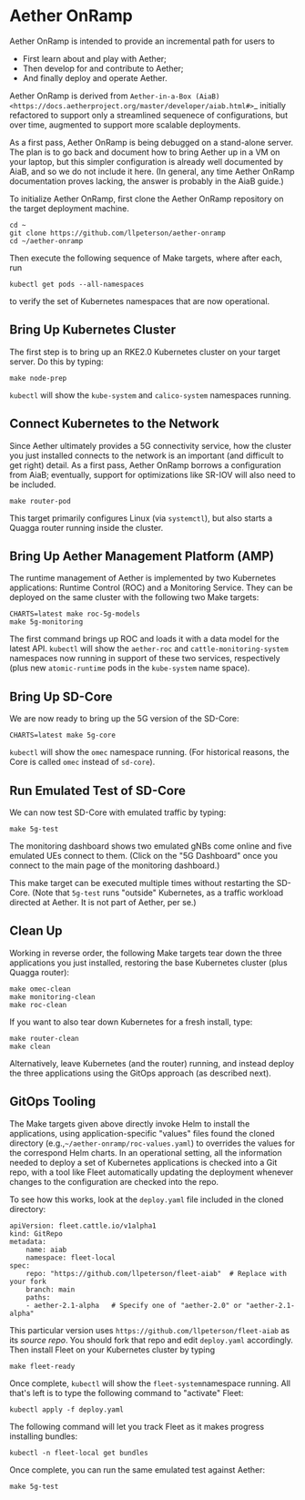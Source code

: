 Aether OnRamp
===============

Aether OnRamp is intended to provide an incremental path for users to

* First learn about and play with Aether;
* Then develop for and contribute to Aether; 
* And finally deploy and operate Aether.

Aether OnRamp is derived from `Aether-in-a-Box (AiaB) <https://docs.aetherproject.org/master/developer/aiab.html#>`_
initially refactored to support only a streamlined sequenece of configurations,
but over time, augmented to support more scalable deployments.

As a first pass, Aether OnRamp is being debugged on a stand-alone server.
The plan is to go back and document how to bring Aether up in a VM on
your laptop, but this simpler configuration is already well documented
by AiaB, and so we do not include it here. (In general, any time Aether
OnRamp documentation proves lacking, the answer is probably in the AiaB
guide.)

To initialize Aether OnRamp, first clone the Aether OnRamp repository on the
target deployment machine.

    cd ~
    git clone https://github.com/llpeterson/aether-onramp
    cd ~/aether-onramp

Then execute the following sequence of Make targets, where after each, run

    kubectl get pods --all-namespaces

to verify the set of Kubernetes namespaces that are now operational.

Bring Up Kubernetes Cluster
---------------------------------

The first step is to bring up an RKE2.0 Kubernetes cluster on your target server.
Do this by typing:

    make node-prep

`kubectl` will show the `kube-system` and `calico-system` namespaces running.

Connect Kubernetes to the Network
---------------------------------------

Since Aether ultimately provides a 5G connectivity service, how the cluster you just
installed connects to the network is an important (and difficult to get right) detail.
As a first pass, Aether OnRamp borrows a configuration from AiaB; eventually, support
for optimizations like SR-IOV will also need to be included.

    make router-pod

This target primarily configures Linux (via `systemctl`), but also starts a Quagga
router running inside the cluster.

Bring Up Aether Management Platform (AMP)
-----------------------------------------------

The runtime management of Aether is implemented by two Kubernetes
applications: Runtime Control (ROC) and a Monitoring Service. They can
be deployed on the same cluster with the following two Make targets:

	CHARTS=latest make roc-5g-models
	make 5g-monitoring

The first command brings up ROC and loads it with a data model for the
latest API. `kubectl` will show the `aether-roc` and `cattle-monitoring-system`
namespaces now running in support of these two services, respectively  (plus new
`atomic-runtime` pods in the `kube-system` name space).

Bring Up SD-Core
-------------------------

We are now ready to bring up the 5G version of the SD-Core:

	CHARTS=latest make 5g-core

`kubectl` will show the `omec` namespace running. (For historical reasons, the
Core is called `omec` instead of `sd-core`).

Run Emulated Test of SD-Core
-------------------------------------------

We can now test SD-Core with emulated traffic by typing:

	make 5g-test

The monitoring dashboard shows two emulated gNBs come online and five
emulated UEs connect to them. (Click on the "5G Dashboard" once you
connect to the main page of the monitoring dashboard.)

This make target can be executed multiple times without restarting the SD-Core.
(Note that `5g-test` runs "outside" Kubernetes, as a traffic workload directed at
Aether. It is not part of Aether, per se.)

Clean Up
-----------------

Working in reverse order, the following Make targets tear down the three applications
you just installed, restoring the base Kubernetes cluster (plus Quagga router):

	make omec-clean
	make monitoring-clean
	make roc-clean

If you want to also tear down Kubernetes for a fresh install, type:

	make router-clean
	make clean

Alternatively, leave Kubernetes (and the router) running, and instead
deploy the three applications using the GitOps approach (as described next).

GitOps Tooling
------------------------

The Make targets given above directly invoke Helm to install the applications,
using application-specific "values" files found the cloned directory
(e.g.,`~/aether-onramp/roc-values.yaml`) to overrides the values for the
correspond Helm charts. In an operational setting, all the information needed to
deploy a set of Kubernetes applications is checked into a Git repo, with a tool
like Fleet automatically updating the deployment whenever changes to the
configuration are checked into the repo.

To see how this works, look at the `deploy.yaml` file included in the cloned
directory:

	apiVersion: fleet.cattle.io/v1alpha1
	kind: GitRepo
	metadata:
		name: aiab
		namespace: fleet-local
	spec:
		repo: "https://github.com/llpeterson/fleet-aiab"  # Replace with your fork
		branch: main
		paths:
		- aether-2.1-alpha   # Specify one of "aether-2.0" or "aether-2.1-alpha"

This particular version uses `https://github.com/llpeterson/fleet-aiab` as its
*source repo*. You should fork that repo and edit `deploy.yaml` accordingly.
Then install Fleet on your Kubernetes cluster by typing

	make fleet-ready

Once complete, `kubectl` will show the `fleet-system`namespace  running.
All that's left is to type the following command to "activate" Fleet:

	kubectl apply -f deploy.yaml

The following command will let you track Fleet as it makes progress installing
bundles:

	kubectl -n fleet-local get bundles

Once complete, you can run the same emulated test against Aether:

	make 5g-test

